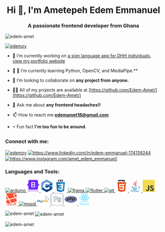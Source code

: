 <h1 align="center">Hi 👋, I'm Ametepeh Edem Emmanuel</h1>
<h3 align="center">A passionate frontend developer from Ghana</h3>

<p align="left"> <img src="https://komarev.com/ghpvc/?username=edem-amet&label=Profile%20views&color=0e75b6&style=flat" alt="edem-amet" /> </p>

<p align="left"> <a href="https://twitter.com/edemzy" target="blank"><img src="https://img.shields.io/twitter/follow/edemzy?logo=twitter&style=for-the-badge" alt="edemzy" /></a> </p>

- 🔭 I’m currently working on [a sign language app for DHH individuals, view my portfolio website](https://ametepeh-edem-emmanuel-frontend.onrender.com/)

- 🌱 🌱 I’m currently learning Python, OpenCV, and MediaPipe.**

- 👯 I’m looking to collaborate on **any project from anyone.**

- 👨‍💻 All of my projects are available at [https://github.com/Edem-Amet/](https://github.com/Edem-Amet/)

- 💬 Ask me about **any frontend headaches!!**

- 📫 How to reach me **edemamet18@gmail.com**

- ⚡ Fun fact **I'm too fun to be around.**

<h3 align="left">Connect with me:</h3>
<p align="left">
<a href="https://twitter.com/edemzy" target="blank"><img align="center" src="https://raw.githubusercontent.com/rahuldkjain/github-profile-readme-generator/master/src/images/icons/Social/twitter.svg" alt="edemzy" height="30" width="40" /></a>
<a href="https://linkedin.com/in/https://www.linkedin.com/in/edem-emmanuel-174139244" target="blank"><img align="center" src="https://raw.githubusercontent.com/rahuldkjain/github-profile-readme-generator/master/src/images/icons/Social/linked-in-alt.svg" alt="https://www.linkedin.com/in/edem-emmanuel-174139244" height="30" width="40" /></a>
<a href="https://instagram.com/https://www.instagram.com/amet_edem_emmanuel/" target="blank"><img align="center" src="https://raw.githubusercontent.com/rahuldkjain/github-profile-readme-generator/master/src/images/icons/Social/instagram.svg" alt="https://www.instagram.com/amet_edem_emmanuel/" height="30" width="40" /></a>
</p>

<h3 align="left">Languages and Tools:</h3>
<p align="left"> <a href="https://www.arduino.cc/" target="_blank" rel="noreferrer"> <img src="https://cdn.worldvectorlogo.com/logos/arduino-1.svg" alt="arduino" width="40" height="40"/> </a> <a href="https://getbootstrap.com" target="_blank" rel="noreferrer"> <img src="https://raw.githubusercontent.com/devicons/devicon/master/icons/bootstrap/bootstrap-plain-wordmark.svg" alt="bootstrap" width="40" height="40"/> </a> <a href="https://www.w3schools.com/cpp/" target="_blank" rel="noreferrer"> <img src="https://raw.githubusercontent.com/devicons/devicon/master/icons/cplusplus/cplusplus-original.svg" alt="cplusplus" width="40" height="40"/> </a> <a href="https://www.w3schools.com/css/" target="_blank" rel="noreferrer"> <img src="https://raw.githubusercontent.com/devicons/devicon/master/icons/css3/css3-original-wordmark.svg" alt="css3" width="40" height="40"/> </a> <a href="https://www.figma.com/" target="_blank" rel="noreferrer"> <img src="https://www.vectorlogo.zone/logos/figma/figma-icon.svg" alt="figma" width="40" height="40"/> </a> <a href="https://flutter.dev" target="_blank" rel="noreferrer"> <img src="https://www.vectorlogo.zone/logos/flutterio/flutterio-icon.svg" alt="flutter" width="40" height="40"/> </a> <a href="https://git-scm.com/" target="_blank" rel="noreferrer"> <img src="https://www.vectorlogo.zone/logos/git-scm/git-scm-icon.svg" alt="git" width="40" height="40"/> </a> <a href="https://www.w3.org/html/" target="_blank" rel="noreferrer"> <img src="https://raw.githubusercontent.com/devicons/devicon/master/icons/html5/html5-original-wordmark.svg" alt="html5" width="40" height="40"/> </a> <a href="https://www.java.com" target="_blank" rel="noreferrer"> <img src="https://raw.githubusercontent.com/devicons/devicon/master/icons/java/java-original.svg" alt="java" width="40" height="40"/> </a> <a href="https://developer.mozilla.org/en-US/docs/Web/JavaScript" target="_blank" rel="noreferrer"> <img src="https://raw.githubusercontent.com/devicons/devicon/master/icons/javascript/javascript-original.svg" alt="javascript" width="40" height="40"/> </a> <a href="https://laravel.com/" target="_blank" rel="noreferrer"> <img src="https://raw.githubusercontent.com/devicons/devicon/master/icons/laravel/laravel-plain-wordmark.svg" alt="laravel" width="40" height="40"/> </a> <a href="https://www.microsoft.com/en-us/sql-server" target="_blank" rel="noreferrer"> <img src="https://www.svgrepo.com/show/303229/microsoft-sql-server-logo.svg" alt="mssql" width="40" height="40"/> </a> <a href="https://www.mysql.com/" target="_blank" rel="noreferrer"> <img src="https://raw.githubusercontent.com/devicons/devicon/master/icons/mysql/mysql-original-wordmark.svg" alt="mysql" width="40" height="40"/> </a> <a href="https://www.photoshop.com/en" target="_blank" rel="noreferrer"> <img src="https://raw.githubusercontent.com/devicons/devicon/master/icons/photoshop/photoshop-line.svg" alt="photoshop" width="40" height="40"/> </a> <a href="https://www.php.net" target="_blank" rel="noreferrer"> <img src="https://raw.githubusercontent.com/devicons/devicon/master/icons/php/php-original.svg" alt="php" width="40" height="40"/> </a> <a href="https://reactjs.org/" target="_blank" rel="noreferrer"> <img src="https://raw.githubusercontent.com/devicons/devicon/master/icons/react/react-original-wordmark.svg" alt="react" width="40" height="40"/> </a> </p>

<p><img align="left" src="https://github-readme-stats.vercel.app/api/top-langs?username=edem-amet&show_icons=true&locale=en&layout=compact" alt="edem-amet" /></p>

<p>&nbsp;<img align="center" src="https://github-readme-stats.vercel.app/api?username=edem-amet&show_icons=true&locale=en" alt="edem-amet" /></p>

<p><img align="center" src="https://github-readme-streak-stats.herokuapp.com/?user=edem-amet&" alt="edem-amet" /></p>
